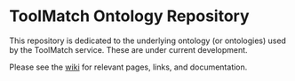 ToolMatch Ontology Repository
=========
This repository is dedicated to the underlying ontology (or ontologies) used by the ToolMatch service.  These are under current development.

Please see the [wiki](https://github.com/ESIPFed/toolmatch-ontology/wiki/ToolMatch-ontology-wiki) for relevant pages, links, and documentation.

